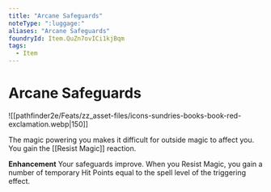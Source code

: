 ```yaml
---
title: "Arcane Safeguards"
noteType: ":luggage:"
aliases: "Arcane Safeguards"
foundryId: Item.QuZn7ovICi1kjBqm
tags:
  - Item
---
```


# Arcane Safeguards
![[pathfinder2e/Feats/zz_asset-files/icons-sundries-books-book-red-exclamation.webp|150]]

The magic powering you makes it difficult for outside magic to affect you. You gain the [[Resist Magic]] reaction.

**Enhancement** Your safeguards improve. When you Resist Magic, you gain a number of temporary Hit Points equal to the spell level of the triggering effect.
